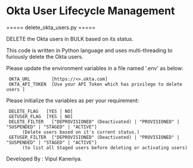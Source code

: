 # Okta User Lifecycle Management

===== delete_okta_users.py =====

DELETE the Okta users in BULK based on its status.

This code is written in Python language and uses multi-threading to furiously delete the Okta users.

Please update the environment variables in a file named '.env' as below:

     OKTA_URL        [https://<>.okta.com]
     OKTA_API_TOKEN  [Use your API Token which has privilege to delete users ]

Please initialize the variables as per your requirement:

     DELETE_FLAG   [YES | NO]
     GETUSER_FLAG  [YES | NO]
     DELETE_FILTER   ["DEPROVISIONED" (Deactivated) | "PROVISIONED" | "SUSPENDED" | "STAGED" | "ACTIVE"]
          (Delete users based on it's current status.)
     GETUSER_FILTER  ["DEPROVISIONED" (Deactivated) | "PROVISIONED" | "SUSPENDED" | "STAGED" | "ACTIVE"]
          (to list all Staged users before deleting or activating users)

Developed By : Vipul Kaneriya.
